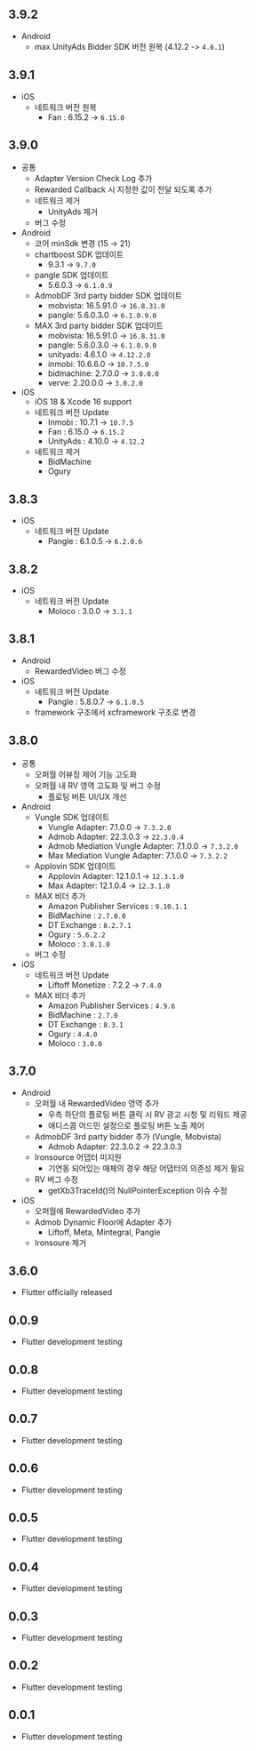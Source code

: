 ## 3.9.2
* Android
  * max UnityAds Bidder SDK 버전 원복 (4.12.2 -> `4.6.1`)
## 3.9.1
* iOS
  * 네트워크 버전 원복
    * Fan : 6.15.2 -> `6.15.0`
## 3.9.0
* 공통
  * Adapter Version Check Log 추가
  * Rewarded Callback 시 지정한 값이 전달 되도록 추가
  * 네트워크 제거
    * UnityAds 제거
  * 버그 수정
* Android
  * 코어 minSdk 변경 (15 → 21)
  * chartboost SDK 업데이트
    * 9.3.1 -> `9.7.0`
  * pangle SDK 업데이트
    * 5.6.0.3 -> `6.1.0.9`
  * AdmobDF 3rd party bidder SDK 업데이트
    * mobvista: 16.5.91.0 -> `16.8.31.0`
    * pangle: 5.6.0.3.0 -> `6.1.0.9.0`
  * MAX 3rd party bidder SDK 업데이트
    * mobvista: 16.5.91.0 -> `16.8.31.0`
    * pangle: 5.6.0.3.0 -> `6.1.0.9.0`
    * unityads: 4.6.1.0 -> `4.12.2.0`
    * inmobi: 10.6.6.0 -> `10.7.5.0`
    * bidmachine: 2.7.0.0 -> `3.0.0.0`
    * verve: 2.20.0.0 -> `3.0.2.0`
* iOS
  * iOS 18 & Xcode 16 support
  * 네트워크 버전 Update
    * Inmobi : 10.7.1 -> `10.7.5`
    * Fan : 6.15.0 -> `6.15.2`
    * UnityAds : 4.10.0 -> `4.12.2`
  * 네트워크 제거
    * BidMachine
    * Ogury
## 3.8.3
* iOS
  * 네트워크 버전 Update
    * Pangle : 6.1.0.5 -> `6.2.0.6`
## 3.8.2
* iOS
  * 네트워크 버전 Update
    * Moloco : 3.0.0 -> `3.1.1`
## 3.8.1
* Android
  * RewardedVideo 버그 수정
* iOS
  * 네트워크 버전 Update
    * Pangle : 5.8.0.7 -> `6.1.0.5`
  * framework 구조에서 xcframework 구조로 변경
## 3.8.0
* 공통
  * 오퍼월 어뷰징 제어 기능 고도화
  * 오퍼월 내 RV 영역 고도화 및 버그 수정
    * 플로팅 버튼 UI/UX 개선
* Android
  * Vungle SDK 업데이트
    * Vungle Adapter: 7.1.0.0 → `7.3.2.0`
    * Admob Adapter: 22.3.0.3 → `22.3.0.4`
    * Admob Mediation Vungle Adapter: 7.1.0.0 -> `7.3.2.0`
    * Max Mediation Vungle Adapter: 7.1.0.0 -> `7.3.2.2`
  * Applovin SDK 업데이트
    * Applovin Adapter: 12.1.0.1 → `12.3.1.0`
    * Max Adapter: 12.1.0.4 → `12.3.1.0`
  * MAX 비더 추가
    * Amazon Publisher Services : `9.10.1.1`
    * BidMachine : `2.7.0.0`
    * DT Exchange : `8.2.7.1`
    * Ogury : `5.6.2.2`
    * Moloco : `3.0.1.0`
  * 버그 수정
* iOS
  * 네트워크 버전 Update
    * Liftoff Monetize : 7.2.2 -> `7.4.0`
  * MAX 비더 추가
    * Amazon Publisher Services : `4.9.6`
    * BidMachine : `2.7.0`
    * DT Exchange : `8.3.1`
    * Ogury : `4.4.0`
    * Moloco : `3.0.0`
## 3.7.0
* Android
  * 오퍼월 내 RewardedVideo 영역 추가
    * 우측 하단의 플로팅 버튼 클릭 시 RV 광고 시청 및 리워드 제공
    * 애디스콥 어드민 설정으로 플로팅 버튼 노출 제어
  * AdmobDF 3rd party bidder 추가 (Vungle, Mobvista)
    * Admob Adapter: 22.3.0.2 -> 22.3.0.3
  * Ironsource 어댑터 미지원
    * 기연동 되어있는 매체의 경우 해당 어댑터의 의존성 제거 필요
  * RV 버그 수정
    * getXb3TraceId()의 NullPointerException 이슈 수정
* iOS
  * 오퍼월에 RewardedVideo 추가
  * Admob Dynamic Floor에 Adapter 추가
    * Liftoff, Meta, Mintegral, Pangle
  * Ironsoure 제거
## 3.6.0
* Flutter officially released
## 0.0.9
* Flutter development testing
## 0.0.8
* Flutter development testing
## 0.0.7
* Flutter development testing
## 0.0.6
* Flutter development testing
## 0.0.5
* Flutter development testing
## 0.0.4
* Flutter development testing
## 0.0.3
* Flutter development testing
## 0.0.2
* Flutter development testing
## 0.0.1
* Flutter development testing
